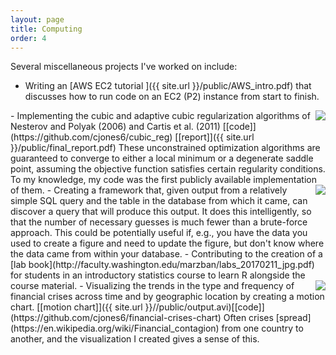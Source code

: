 ```yaml
---
layout: page
title: Computing
order: 4
---
```


Several miscellaneous projects I've worked on include:

- Writing an [AWS EC2 tutorial ]({{ site.url }}/public/AWS_intro.pdf) that discusses how to run code on an EC2 (P2) instance from start to finish.
<div style="float:right"><img src="http://www.stat.washington.edu/~cjones6/public/contour_plot_resized.png" /></div>
- Implementing the cubic and adaptive cubic regularization algorithms of Nesterov and Polyak (2006) and Cartis et al. (2011)  
 [[code]](https://github.com/cjones6/cubic_reg) [[report]]({{ site.url }}/public/final_report.pdf)  
 These unconstrained optimization algorithms are guaranteed to converge to either a local minimum or a degenerate saddle point, assuming the objective function satisfies certain regularity conditions. To my knowledge, my code was the first publicly available implementation of them.
<div style="float:right"><img src="http://www.stat.washington.edu/~cjones6/public/ui_output_resized.png" /></div>
- Creating a framework that, given output from a relatively simple SQL query and the table in the database from which it came, can discover a query that will produce this output. It does this intelligently, so that the number of necessary guesses is much fewer than a brute-force approach.  
This could be potentially useful if, e.g., you have the data you used to create a figure and need to update the figure, but don't know where the data came from within your database.
- Contributing to the creation of a [lab book](http://faculty.washington.edu/marzban/labs_20170211_jpg.pdf) for students in an introductory statistics course to learn R alongside the course material. 
<div style="float:right"><img src="http://www.stat.washington.edu/~cjones6/public/financial_crises_resized.png" /></div>
- Visualizing the trends in the type and frequency of financial crises across time and by geographic location by creating a motion chart.  
[[motion chart]]({{ site.url }}//public/output.avi)[[code]](https://github.com/cjones6/financial-crises-chart)  
Often crises [spread](https://en.wikipedia.org/wiki/Financial_contagion) from one country to another, and the visualization I created gives a sense of this. 
